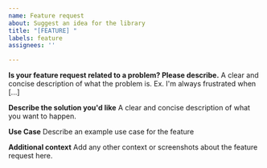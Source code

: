 ```yaml
---
name: Feature request
about: Suggest an idea for the library
title: "[FEATURE] "
labels: feature
assignees: ''

---
```


**Is your feature request related to a problem? Please describe.**
A clear and concise description of what the problem is. Ex. I'm always frustrated when [...]

**Describe the solution you'd like**
A clear and concise description of what you want to happen.

**Use Case**
Describe an example use case for the feature

**Additional context**
Add any other context or screenshots about the feature request here.
